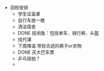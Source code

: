 - 回校安排
	- 学生证盖章
	- 自行车放一楼
	- 清洁宿舍
	- DONE 挂闲鱼：包括单车、骑行裤、头盔
	- 找代课
	- 下周降温 带些合适的裤子or衣物
	- DONE 买大巴车票
	- 乒乓球拍？
	-